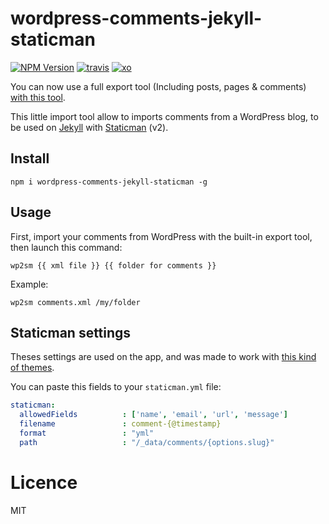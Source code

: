 
# wordpress-comments-jekyll-staticman


[![NPM Version][npm-version]][npm-url]
[![travis][travis-badge]][travis-url]
[![xo][xo-badge]][xo-url]

You can now use a full export tool (Including posts, pages & comments) [with this tool](https://github.com/arthurlacoste/wordpress2jekyll).

This little import tool allow to imports comments from a WordPress blog, to be used on [Jekyll] with [Staticman] (v2).

## Install

```
npm i wordpress-comments-jekyll-staticman -g
```

## Usage

First, import your comments from WordPress with the built-in export tool, then launch this command:

```terminal
wp2sm {{ xml file }} {{ folder for comments }}
```

Example:

```terminal
wp2sm comments.xml /my/folder
```

## Staticman settings

Theses settings are used on the app, and was made to work with [this kind of themes].

You can paste this fields to your `staticman.yml` file:

```yml
staticman:
  allowedFields          : ['name', 'email', 'url', 'message']
  filename               : comment-{@timestamp}
  format                 : "yml"
  path                   : "/_data/comments/{options.slug}"
```

# Licence

MIT

[npm-version]:https://img.shields.io/npm/v/wordpress-comments-jekyll-staticman.svg
[npm-url]: https://npmjs.org/package/wordpress-comments-jekyll-staticman
[travis-badge]: http://img.shields.io/travis/arthurlacoste/wordpress-comments-jekyll-staticman.svg
[travis-url]: https://travis-ci.org/arthurlacoste/wordpress-comments-jekyll-staticman
[xo-badge]: https://img.shields.io/badge/code_style-XO-5ed9c7.svg
[xo-url]: https://github.com/sindresorhus/xo

[Jekyll]: https://jekyllrb.com
[Staticman]: https://staticman.net
[this kind of themes]: https://mademistakes.com/work/minimal-mistakes-jekyll-theme/
